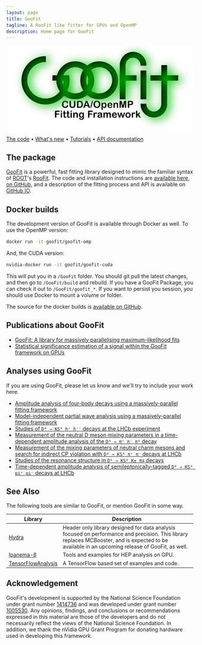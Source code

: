 ```yaml
---
layout: page
title: GooFit
tagline: A RooFit like fitter for GPUs and OpenMP
description: Home page for GooFit
---
```


[![GooFit Logo](./images/GooFitLogo.png)][GooFit]

[The code][GooFit] • [What's new](https://github.com/GooFit/GooFit/blob/master/CHANGELOG.md) • [Tutorials] • [API documentation]


## The package

[GooFit] is a powerful, fast fitting library designed to mimic the familiar syntax of [ROOT](https://root.cern.ch)'s [RooFit](http://roofit.sourceforge.net). The code and installation instructions are [available here, on GitHub][GooFit], and a description of the fitting process and API is available on [GitHub IO](https://GooFit.github.io/GooFit).


## Docker builds

The development version of GooFit is available through Docker as well. To use the OpenMP version:

```bash
docker run -it goofit/goofit-omp
```

And, the CUDA version:

```bash
nvidia-docker run -it goofit/goofit-cuda
```

This will put you in a `/GooFit` folder. You should git pull the latest changes, and then go to `/GooFit/build` and rebuild. If you have a GooFit Package, you can check it out to `/GooFit/goofit_*`. If you want to persist you session, you should use Docker to mount a volume or folder.

The source for the docker builds is [available on GitHub](https://github.com/GooFit/goofit-docker).

## Publications about GooFit

* [GooFit: A library for massively parallelising maximum-likelihood fits](http://inspirehep.net/record/1302129)
* [Statistical significance estimation of a signal within the GooFit framework on GPUs](http://inspirehep.net/record/1519638)

## Analyses using GooFit

If you are using GooFit, please let us know and we'll try to include your work here.

* [Amplitude analysis of four-body decays using a massively-parallel fitting framework](http://inspirehep.net/record/1514733)
* [Model-independent partial wave analysis using a massively-parallel fitting framework](http://inspirehep.net/record/1516800)
* [Studies of `D⁰ → KS⁰ h⁺ h′⁻` decays at the LHCb experiment](http://inspirehep.net/record/1503518)
* [Measurement of the neutral D meson mixing parameters in a time-dependent amplitude analysis of the `D⁰ → π⁺ π⁻ π⁰` decay](http://inspirehep.net/record/1441203)
* [Measurement of the mixing parameters of neutral charm mesons and search for indirect CP violation with `D⁰ → KS⁰ π⁺ π⁻` decays at LHCb](http://inspirehep.net/record/1503629)
* [Studies of the resonance structure in `D⁰ → KS⁰ K± π∓` decays](http://inspirehep.net/record/1394391)
* [Time-dependent amplitude analysis of semileptonically-tagged `D⁰ → KS⁰ pi⁺ pi⁻` decays at LHCb](http://inspirehep.net/record/1264020)

## See Also

The following tools are similar to GooFit, or mention GooFit in some way.

| Library   | Description |
|-----------|-------------|
| [Hydra](https://github.com/MultithreadCorner/Hydra) | Header only library designed for data analysis focused on performance and precision. This library replaces MCBooster, and is expected to be available in an upcoming release of GooFit, as well. |
| [Ipanema-β](http://inspirehep.net/record/1602619) | Tools and examples for HEP analysis on GPU. |
| [TensorFlowAnalysis](https://gitlab.cern.ch/poluekt/TensorFlowAnalysis) | A TensorFlow based set of examples and code. |

 
## Acknowledgement 

GooFit's development is supported by the National Science Foundation under grant number [1414736]
and was developed under grant number [1005530]. 
Any opinions, findings, and conclusions or recommendations expressed in this material are those of the developers
and do not necessarily reflect the views of the National Science Foundation.
In addition, we thank the nVidia GPU Grant Program for donating hardware used in developing this framework.

[GooFit]:            https://github.com/GooFit/GooFit
[1005530]:           https://nsf.gov/awardsearch/showAward?AWD_ID=1005530
[1414736]:           https://nsf.gov/awardsearch/showAward?AWD_ID=1414736
[Tutorials]:         https://henryiii.gitbooks.io/goofit/content/
[API documentation]: https://GooFit.github.io/GooFit
